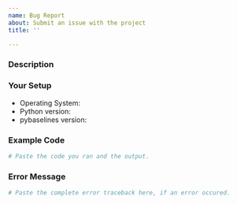 ```yaml
---
name: Bug Report
about: Submit an issue with the project
title: ''

---
```


### Description
<!--Give a short, clear description of the issue. Include what you tried,
what went wrong, and what you expected to happen.-->


### Your Setup
<!--The pybaselines and Python versions can be gotten by copy-pasting the
following into an interactive Python shell:

import sys, pybaselines
print(sys.version) # Python version
print(pybaselines.__version__) # pybaselines version

Include the versions of any other relevant libraries, if applicable.-->

* Operating System:
* Python version:
* pybaselines version:

### Example Code
<!--Give a minimal, complete, and verifiable example.
Below is a preformatted code block in which you can paste the code you used.-->

```python
# Paste the code you ran and the output.

```

### Error Message

```python
# Paste the complete error traceback here, if an error occured.

```
